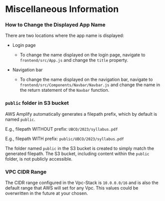 # Miscellaneous Information

### How to Change the Displayed App Name

There are two locations where the app name is displayed:

- Login page
  - To change the name displayed on the login page, navigate to `frontend/src/App.js` and change the `title` property.

- Navigation bar
  - To change the name displayed on the navigation bar, navigate to `frontend/src/Components/Navbar/Navbar.js` and change the name in the return statement of the `Navbar` function.

### `public` folder in S3 bucket

AWS Amplify automatically generates a filepath prefix, which by default is named `public`. 

E.g., filepath WITHOUT prefix: `UBCO/2023/syllabus.pdf` 

E.g., filepath WITH prefix: `public/UBCO/2023/syllabus.pdf` 

The folder named `public` in the S3 bucket is created to simply match the generated filepath. The S3 bucket, including content within the `public` folder, is not publicly accessible.

### VPC CIDR Range

The CIDR range configured in the Vpc-Stack is `10.0.0.0/16` and is also the default range that AWS will set for any Vpc. This values could be overwritten in the future
at your chosen.
